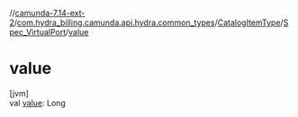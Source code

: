 //[camunda-7.14-ext-2](../../../../index.md)/[com.hydra_billing.camunda.api.hydra.common_types](../../index.md)/[CatalogItemType](../index.md)/[Spec_VirtualPort](index.md)/[value](value.md)

# value

[jvm]\
val [value](value.md): Long
